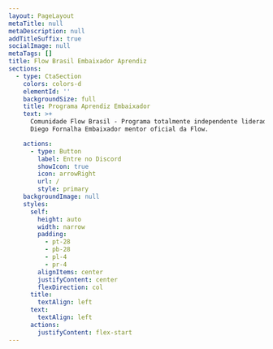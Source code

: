```yaml
---
layout: PageLayout
metaTitle: null
metaDescription: null
addTitleSuffix: true
socialImage: null
metaTags: []
title: Flow Brasil Embaixador Aprendiz
sections:
  - type: CtaSection
    colors: colors-d
    elementId: ''
    backgroundSize: full
    title: Programa Aprendiz Embaixador
    text: >+
      Comunidade Flow Brasil - Programa totalmente independente liderado por
      Diego Fornalha Embaixador mentor oficial da Flow.

    actions:
      - type: Button
        label: Entre no Discord
        showIcon: true
        icon: arrowRight
        url: /
        style: primary
    backgroundImage: null
    styles:
      self:
        height: auto
        width: narrow
        padding:
          - pt-28
          - pb-28
          - pl-4
          - pr-4
        alignItems: center
        justifyContent: center
        flexDirection: col
      title:
        textAlign: left
      text:
        textAlign: left
      actions:
        justifyContent: flex-start
---
```

